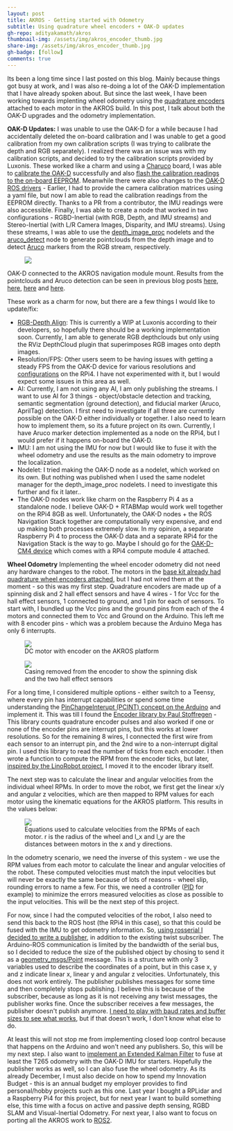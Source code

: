 ```yaml
---
layout: post
title: AKROS - Getting started with Odometry
subtitle: Using quadrature wheel encoders + OAK-D updates
gh-repo: adityakamath/akros
thumbnail-img: /assets/img/akros_encoder_thumb.jpg
share-img: /assets/img/akros_encoder_thumb.jpg
gh-badge: [follow]
comments: true
---
```


Its been a long time since I last posted on this blog. Mainly because things got busy at work, and I was also re-doing a lot of the OAK-D implementation that I have already spoken about. But since the last week, I have been working towards implenting wheel odometry using the [quadrature encoders](https://www.dynapar.com/technology/encoder_basics/quadrature_encoder/) attached to each motor in the AKROS build. In this post, I talk about both the OAK-D upgrades and the odometry implementation.

**OAK-D Updates:**
I was unable to use the OAK-D for a while because I had accidentally deleted the on-board calibration and I was unable to get a good calibration from my own calibration scripts (I was trying to calibrate the depth and RGB separately). I realized there was an issue was with my calibration scripts, and decided to try the calibration scripts provided by Luxonis. These worked like a charm and using a [Charuco](https://docs.opencv.org/4.x/da/d13/tutorial_aruco_calibration.html) board, I was able to [calibrate the OAK-D](https://docs.luxonis.com/en/latest/pages/calibration/?highlight=calibration) successfully and also [flash the calibration readings to the on-board EEPROM](https://docs.luxonis.com/projects/api/en/latest/samples/calibration/calibration_flash/?highlight=calibration). Meanwhile there were also changes to the [OAK-D ROS drivers](https://github.com/luxonis/depthai-ros-examples) - Earlier, I had to provide the camera calibration matrices using a yaml file, but now I am able to read the calibration readings from the EEPROM directly. Thanks to a PR from a contributor, the IMU readings were also accessible. Finally, I was able to create a node that worked in two configurations - RGBD-Inertial (with RGB, Depth, and IMU streams) and Stereo-Inertial (with L/R Camera Images, Disparity, and IMU streams). Using these streams, I was able to use the [depth_image_proc](http://wiki.ros.org/depth_image_proc) nodelets and the [aruco_detect](http://wiki.ros.org/aruco_detect) node to generate pointclouds from the depth image and to detect [Aruco](https://www.uco.es/investiga/grupos/ava/node/26) markers from the RGB stream, respectively. 

<figure class="aligncenter">
	<img src="https://adityakamath.github.io/assets/img/akros_oakd_calibrate.jpg"/>
</figure>

OAK-D connected to the AKROS navigation module mount. Results from the pointclouds and Aruco detection can be seen in previous blog posts [here](https://adityakamath.github.io/2021-04-03-playing-with-pointclouds/), [here](https://adityakamath.github.io/2021-04-19-pointcloud-laserscan-filters/), [here](https://adityakamath.github.io/2021-05-07-camera-calibration-fiducial-slam/) and [here](https://adityakamath.github.io/2021-06-09-visualizing-depthai-hector-slam-outputs/).

These work as a charm for now, but there are a few things I would like to update/fix:

* [RGB-Depth Align](https://docs.luxonis.com/projects/api/en/latest/samples/StereoDepth/rgb_depth_aligned/?highlight=depth-align): This is currently a WIP at Luxonis according to their developers, so hopefully there should be a working implementation soon. Currently, I am able to generate RGB depthclouds but only using the RViz DepthCloud plugin that superimposes RGB images onto depth images. 
* Resolution/FPS: Other users seem to be having issues with getting a steady FPS from the OAK-D device for various resolutions and [configurations](https://docs.luxonis.com/projects/api/en/latest/components/nodes/stereo_depth/#currently-configurable-blocks) on the RPi4. I have not experimented with it, but I would expect some issues in this area as well.  
* AI: Currently, I am not using any AI, I am only publishing the streams. I want to use AI for 3 things - object/obstacle detection and tracking, semantic segmentation (ground detection), and fiducial marker (Aruco, AprilTag) detection. I first need to investigate if all three are currently possible on the OAK-D either individually or together. I also need to learn how to implement them, so its a future project on its own. Currently, I have Aruco marker detection implemented as a node on the RPi4, but I would prefer if it happens on-board the OAK-D.
* IMU: I am not using the IMU for now but I would like to fuse it with the wheel odometry and use the results as the main odometry to improve the localization. 
* Nodelet: I tried making the OAK-D node as a nodelet, which worked on its own. But nothing was published when I used the same nodelet manager for the depth_image_proc nodelets. I need to investigate this further and fix it later..
* The OAK-D nodes work like charm on the Raspberry Pi 4 as a standalone node. I believe OAK-D + RTABMap would work well together on the RPi4 8GB as well. Unfortunately, the OAK-D nodes + the ROS Navigation Stack together are computationally very expensive, and end up making both processes extremely slow. In my opinion, a separate Raspberry Pi 4 to process the OAK-D data and a separate RPi4 for the Navigation Stack is the way to go. Maybe I should go for the [OAK-D-CM4 device](https://shop.luxonis.com/collections/all-in-one-dev-kits/products/depthai-rpi-compute-module-4-edition) which comes with a RPi4 compute module 4 attached.

**Wheel Odometry**
Implementing the wheel encoder odometry did not need any hardware changes to the robot. The motors in the [base kit already had quadrature wheel encoders attached](https://osoyoo.com/2019/11/08/how-to-test-motor-encoder-with-arduino/), but I had not wired them at the moment - so this was my first step. Quadrature encoders are made up of a spinning disk and 2 hall effect sensors and have 4 wires - 1 for Vcc for the hall effect sensors, 1 connected to ground, and 1 pin for each of sensors. To start with, I bundled up the Vcc pins and the ground pins from each of the 4 motors and connected them to Vcc and Ground on the Arduino. This left me with 8 encoder pins - which was a problem because the Arduino Mega has only 6 interrupts. 

<figure class="aligncenter">
	<img src="https://adityakamath.github.io/assets/img/akros_motor_w_encoder.jpg"/>
	<figcaption>DC motor with encoder on the AKROS platform</figcaption>
</figure>


<figure class="aligncenter">
	<img src="https://adityakamath.github.io/assets/img/akros_encoder.jpg"/>
	<figcaption>Casing removed from the encoder to show the spinning disk and the two hall effect sensors</figcaption>
</figure>


For a long time, I considered multiple options - either switch to a Teensy, where every pin has interrupt capabilities or spend some time understanding the [PinChangeInterupt (PCINT) concept on the Arduino](https://www.electrosoftcloud.com/en/pcint-interrupts-on-arduino/) and implement it. This was till I found the [Encoder library by Paul Stoffregen](https://www.pjrc.com/teensy/td_libs_Encoder.html) - This library counts quadrature encoder pulses and also worked if one or none of the encoder pins are interrupt pins, but this works at lower resolutions. So for the remaining 8 wires, I connected the first wire from each sensor to an interrupt pin, and the 2nd wire to a non-interrupt digital pin. I used this library to read the number of ticks from each encoder. I then wrote a function to compute the RPM from the encoder ticks, but later, [inspired by the LinoRobot project](https://github.com/linorobot/linorobot/blob/master/teensy/firmware/lib/encoder/Encoder.h), I moved it to the encoder library itself.

The next step was to calculate the linear and angular velocities from the individual wheel RPMs. In order to move the robot, we first get the linear x/y and angular z velocities, which are then mapped to RPM values for each motor using the kinematic equations for the AKROS platform. This results in the values below:

<figure class="aligncenter">
	<img src="https://adityakamath.github.io/assets/img/mecanum_wheel_kinematics.png"/>
	<figcaption>Equations used to calculate velocities from the RPMs of each motor. r is the radius of the wheel and l_x and l_y are the distances between motors in the x and y directions.</figcaption>
</figure>


In the odometry scenario, we need the inverse of this system - we use the RPM values from each motor to calculate the linear and angular velocities of the robot. These computed velocities must match the input velocities but will never be exactly the same because of lots of reasons - wheel slip, rounding errors to name a few. For this, we need a controller ([PID](https://www.arduino.cc/reference/en/libraries/pid/) for example) to minimize the errors measured velocities as close as possible to the input velocities. This will be the next step of this project. 

For now, since I had the computed velocities of the robot, I also need to send this back to the ROS host (the RPi4 in this case), so that this could be fused with the IMU to get odometry information. So, [using rosserial I decided to write a publisher](http://wiki.ros.org/rosserial/Overview/Publishers%20and%20Subscribers), in addition to the existing twist subscriber. The Arduino-ROS communication is limited by the bandwidth of the serial bus, so I decided to reduce the size of the published object by chosing to send it as a [geometry_msgs/Point](http://docs.ros.org/en/noetic/api/geometry_msgs/html/msg/Point.html) message. This is a structure with only 3 variables used to describe the coordinates of a point, but in this case x, y and z indicate linear x, linear y and angular z velocities. Unfortunately, this does not work entirely. The publisher publishes messages for some time and then completely stops publishing. I believe this is because of the subscriber, because as long as it is not receiving any twist messages, the publisher works fine. Once the subscriber receives a few messages, the publisher doesn't publish anymore. [I need to play with baud rates and buffer sizes to see what works](http://wiki.ros.org/rosserial_arduino/Tutorials/NodeHandle%20and%20ArduinoHardware), but if that doesn't work, I don't know what else to do. 

At least this will not stop me from implementing closed loop control because that happens on the Arduino and won't need any publishers. So, this will be my next step. I also want to [implement an Extended Kalman Filter](http://wiki.ros.org/robot_localization) to fuse at least the T265 odometry with the OAK-D IMU for starters. Hopefully the publisher works as well, so I can also fuse the wheel odometry. As its already December, I must also decide on how to spend my Innovation Budget - this is an annual budget my employer provides to find personal/hobby projects such as this one. Last year I bought a RPLidar and a Raspberry Pi4 for this project, but for next year I want to build something else, this time with a focus on active and passive depth sensing, RGBD SLAM and Visual-Inertial Odometry. For next year, I also want to focus on porting all the AKROS work to [ROS2](https://docs.ros.org/en/foxy/index.html). 

